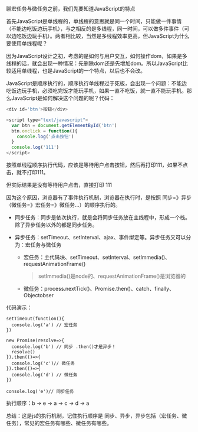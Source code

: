 聊宏任务与微任务之前，我们先要知道JavaScript的特点

首先JavaScript是单线程的，单线程的意思就是同一个时间，只能做一件事情（不能边吃饭边玩手机），与之相反的是多线程，同一时间，可以做多件事件（可以边吃饭边玩手机）。两者相比较，当然是多线程效率更高，但JavaScript为什么要使用单线程呢？

因为JavaScript设计之初，考虑的是如何与用户交互，如何操作dom，如果是多线程的话，就会出现一种情况：先删除dom还是先增加dom。所以JavaScript比较适用单线程，也是JavaScript的一个特点，以后也不会改。

JavaScript是顺序执行的，顺序执行单线程过于死板，会出现一个问题：不能边吃饭边玩手机，必须吃完饭才能玩手机，如果一直不吃饭，就一直不能玩手机。那么JavaScript是如何解决这个问题的呢？代码：

```js
<div id='btn'>按钮</div>

<script type="text/javascript">
  var btn = document.getElementById('btn')
  btn.onclick = function(){
    console.log('点击按钮')
  }
  console.log('111')
</script>
```

按照单线程顺序执行代码，应该是等待用户点击按钮，然后再打印111，如果不点击，就不打印111。

但实际结果是没有等待用户点击，直接打印 111

因为这个原因，浏览器有了事件执行机制，浏览器在执行时，是按照 同步=》异步（微任务=》宏任务=》微任务...）的顺序执行的。

- 同步任务：同步是依次执行，就是会将同步任务放在主线程中，形成一个栈。除了异步任务以外的都是同步任务。

- 异步任务：setTimeout、setInterval、ajax、事件绑定等。异步任务又可以分为：宏任务与微任务
  - 宏任务：主代码块、setTimeout、setInterval、setImmedia()、requestAnimationFrame()

    > setImmedia()是node的、requestAnimationFrame()是浏览器的

  - 微任务：process.nextTick()、Promise.then()、catch、finally、Objectobser

代码演示：

```
setTimeout(function(){
  console.log('a') // 宏任务
})

new Promise(resolve=>{
  console.log('b') // 同步 .then()才是异步！
  resolve()
}).then(()=>{
  console.log('c')// 微任务
}).then(()=>{
  console.log('d') // 微任务
})

console.log('e')// 同步任务
```

执行顺序：b -> e -> a -> c -> d -> a

总结：这是js的执行机制，记住执行顺序是 同步、异步，异步包括（宏任务、微任务），常见的宏任务有哪些、微任务有哪些。